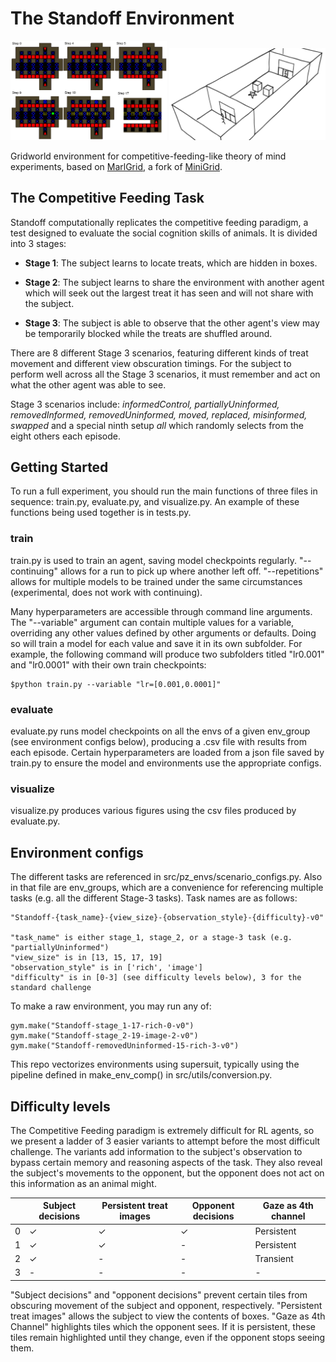 # The Standoff Environment

<img src="https://github.com/aivaslab/standoff/blob/main/images/compfeed.png" width="250"> <img src="https://github.com/aivaslab/standoff/blob/main/images/compfeed2.png" width="250">

Gridworld environment for competitive-feeding-like theory of mind experiments, based on [MarlGrid](https://github.com/kandouss/marlgrid), a fork of [MiniGrid](https://github.com/Farama-Foundation/gym-minigrid).

## The Competitive Feeding Task

Standoff computationally replicates the competitive feeding paradigm, a test designed to evaluate the social cognition skills of animals. It is divided into 3 stages:

* **Stage 1**: The subject learns to locate treats, which are hidden in boxes.

* **Stage 2**: The subject learns to share the environment with another agent which will seek out the largest treat it has seen and will not share with the subject.

* **Stage 3**: The subject is able to observe that the other agent's view may be temporarily blocked while the treats are shuffled around. 

There are 8 different Stage 3 scenarios, featuring different kinds of treat movement and different view obscuration timings. For the subject to perform well across all the Stage 3 scenarios, it must remember and act on what the other agent was able to see.

Stage 3 scenarios include: *informedControl, partiallyUninformed, removedInformed, removedUninformed, moved, replaced, misinformed, swapped* and a special ninth setup *all* which randomly selects from the eight others each episode. 


## Getting Started

To run a full experiment, you should run the main functions of three files in sequence: train.py, evaluate.py, and visualize.py. An example of these functions being used together is in tests.py.

### train

train.py is used to train an agent, saving model checkpoints regularly. "--continuing" allows for a run to pick up where another left off. "--repetitions" allows for multiple models to be trained under the same circumstances (experimental, does not work with continuing).

Many hyperparameters are accessible through command line arguments. The "--variable" argument can contain multiple values for a variable, overriding any other values defined by other arguments or defaults. Doing so will train a model for each value and save it in its own subfolder. For example, the following command will produce two subfolders titled "lr0.001" and "lr0.0001" with their own train checkpoints:

```
$python train.py --variable "lr=[0.001,0.0001]"
```

### evaluate 

evaluate.py runs model checkpoints on all the envs of a given env_group (see environment configs below), producing a .csv file with results from each episode. Certain hyperparameters are loaded from a json file saved by train.py to ensure the model and environments use the appropriate configs.

### visualize

visualize.py produces various figures using the csv files produced by evaluate.py.


## Environment configs

The different tasks are referenced in src/pz_envs/scenario_configs.py. Also in that file are env_groups, which are a convenience for referencing multiple tasks (e.g. all the different Stage-3 tasks). Task names are as follows:

```
"Standoff-{task_name}-{view_size}-{observation_style}-{difficulty}-v0"
  
"task_name" is either stage_1, stage_2, or a stage-3 task (e.g. "partiallyUninformed")
"view_size" is in [13, 15, 17, 19]
"observation_style" is in ['rich', 'image']
"difficulty" is in [0-3] (see difficulty levels below), 3 for the standard challenge
```

To make a raw environment, you may run any of:

```
gym.make("Standoff-stage_1-17-rich-0-v0")
gym.make("Standoff-stage_2-19-image-2-v0")
gym.make("Standoff-removedUninformed-15-rich-3-v0")
```

This repo vectorizes environments using supersuit, typically using the pipeline defined in make_env_comp() in src/utils/conversion.py.


## Difficulty levels

The Competitive Feeding paradigm is extremely difficult for RL agents, so we present a ladder of 3 easier variants to attempt before the most difficult challenge. The variants add information to the subject's observation to bypass certain memory and reasoning aspects of the task. They also reveal the subject's movements to the opponent, but the opponent does not act on this information as an animal might. 

|           | Subject decisions  | Persistent treat images | Opponent decisions | Gaze as 4th channel |
|-----------|--------------------|-------------------------|--------------------|---------------------|
| 0      |          ✓         |            ✓            |          ✓         |      Persistent     |
| 1  |          ✓         |            ✓            |          -         |      Persistent     |
| 2 |          ✓         |            -            |          -         |      Transient      |
| 3 |          -         |            -            |          -         |          -          |

"Subject decisions" and "opponent decisions" prevent certain tiles from obscuring movement of the subject and opponent, respectively. "Persistent treat images" allows the subject to view the contents of boxes. "Gaze as 4th Channel" highlights tiles which the opponent sees. If it is persistent, these tiles remain highlighted until they change, even if the opponent stops seeing them.

